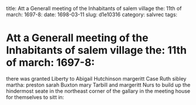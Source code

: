 title: Att a Generall meeting of the Inhabitants of salem village the: 11th of march: 1697-8:
date: 1698-03-11
slug: d1e10316
category: salvrec
tags: 


<div markdown class="doc" id="d1e10316">


# Att a Generall meeting of the Inhabitants of salem village the: 11th of march: 1697-8: 

there was granted Liberty to Abigail Hutchinson margeritt Case Ruth sibley martha: preston sarah Buxton mary Tarbill and margeritt Nurs to build up the hindermost seate in the northeast corner of the gallary in the meeting house for themselves to sitt in:
</div>